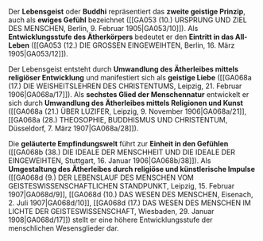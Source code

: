 
Der **Lebensgeist** oder **Buddhi** repräsentiert das **zweite geistige Prinzip**, auch als **ewiges Gefühl** bezeichnet ([[GA053 (10.) URSPRUNG UND ZIEL DES MENSCHEN, Berlin, 9. Februar 1905|GA053/10]]). Als **Entwicklungsstufe des Ätherkörpers** bedeutet er den **Eintritt in das All-Leben** ([[GA053 (12.) DIE GROSSEN EINGEWEIHTEN, Berlin, 16. März 1905|GA053/12]]).

Der Lebensgeist entsteht durch **Umwandlung des Ätherleibes mittels religiöser Entwicklung** und manifestiert sich als **geistige Liebe** ([[GA068a (17.) DIE WEISHEITSLEHREN DES CHRISTENTUMS, Leipzig, 21. Februar 1906|GA068a/17]]). Als **sechstes Glied der Menschennatur** entwickelt er sich durch **Umwandlung des Ätherleibes mittels Religionen und Kunst** ([[GA068a (21.) ÜBER LUZIFER, Leipzig, 9. November 1906|GA068a/21]], [[GA068a (28.) THEOSOPHIE, BUDDHISMUS UND CHRISTENTUM, Düsseldorf, 7. März 1907|GA068a/28]]).

Die **geläuterte Empfindungswelt** führt zur **Einheit in den Gefühlen** ([[GA068b (38.) DIE IDEALE DER MENSCHHEIT UND DIE IDEALE DER EINGEWEIHTEN, Stuttgart, 16. Januar 1906|GA068b/38]]). Als **Umgestaltung des Ätherleibes durch religiöse und künstlerische Impulse** ([[GA068d (9.) DER LEBENSLAUF DES MENSCHEN VOM GEISTESWISSENSCHAFTLICHEN STANDPUNKT, Leipzig, 15. Februar 1907|GA068d/9]], [[GA068d (10.) DAS WESEN DES MENSCHEN, Eisenach, 2. Juli 1907|GA068d/10]], [[GA068d (17.) DAS WESEN DES MENSCHEN IM LICHTE DER GEISTESWISSENSCHAFT, Wiesbaden, 29. Januar 1908|GA068d/17]]) stellt er eine höhere Entwicklungsstufe der menschlichen Wesensglieder dar.
